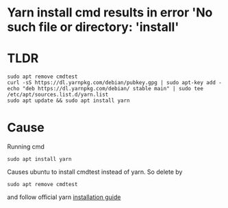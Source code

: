 # Yarn install cmd results in error 'No such file or directory: 'install'

# TLDR
```
sudo apt remove cmdtest
curl -sS https://dl.yarnpkg.com/debian/pubkey.gpg | sudo apt-key add -
echo "deb https://dl.yarnpkg.com/debian/ stable main" | sudo tee /etc/apt/sources.list.d/yarn.list
sudo apt update && sudo apt install yarn
```


# Cause
Running cmd
```
sudo apt install yarn
```
Causes ubuntu to install cmdtest instead of yarn.
So delete by
```
sudo apt remove cmdtest
```
and follow official yarn [installation guide](https://classic.yarnpkg.com/en/docs/install/#debian-stable)